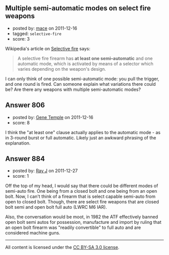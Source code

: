 ## Multiple semi-automatic modes on select fire weapons

- posted by: [mace](https://stackexchange.com/users/-1/163-mace) on 2011-12-16
- tagged: `selective-fire`
- score: 3

<p>Wikipedia's article on <a href="http://en.wikipedia.org/wiki/Selective_fire" rel="nofollow">Selective fire</a> says:</p>

<blockquote>
  <p>A selective fire firearm has <strong>at least one semi–automatic</strong> and one
  automatic mode, which is activated by means of a selector which varies
  depending on the weapon's design.</p>
</blockquote>

<p>I can only think of one possible semi-automatic mode: you pull the trigger, and one round is fired. Can someone explain what variations there could be? Are there any weapons with multiple semi-automatic modes?</p>



## Answer 806

- posted by: [Gene Temple](https://stackexchange.com/users/-1/254-gene-temple) on 2011-12-16
- score: 8

<p>I think the "at least one" clause actually applies to the automatic mode - as in 3-round burst or full automatic.  Likely just an awkward phrasing of the explanation.</p>



## Answer 884

- posted by: [Ray J](https://stackexchange.com/users/-1/166-ray-j) on 2011-12-27
- score: 1

<p>Off the top of my head, I would say that there could be different modes of semi-auto fire.  One being from a closed bolt and one being from an open bolt.  Now, I can't think of a firearm that is select capable semi-auto from open to closed bolt.  Though, there are select fire weapons that are closed bolt semi and open bolt full auto (LWRC M6 IAR).</p>

<p>Also, the conversation would be moot, in 1982 the ATF effectively banned open bolt semi autos for possession, manufacture and import by ruling that an open bolt firearm was "readily convertible" to full auto and are considered machine guns.</p>




---

All content is licensed under the [CC BY-SA 3.0 license](https://creativecommons.org/licenses/by-sa/3.0/).
